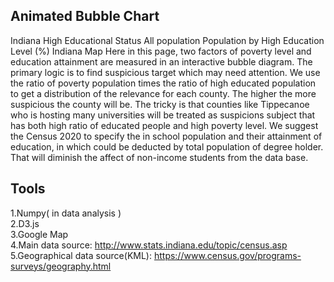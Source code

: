 ## Animated Bubble Chart
Indiana High Educational Status 
All population Population by High Education Level (%)
Indiana Map
Here in this page, two factors of poverty level and education attainment are measured in an interactive bubble diagram. The primary logic is to find suspicious target which may need attention. We use the ratio of poverty population times the ratio of high educated population to get a distribution of the relevance for each county. The higher the more suspicious the county will be.
The tricky is that counties like Tippecanoe who is hosting many universities will be treated as suspicions subject that has both high ratio of educated people and high poverty level. We suggest the Census 2020 to specify the in school population and their attainment of education, in which could be deducted by total population of degree holder. That will diminish the affect of non-income students from the data base.

## Tools
1.Numpy( in data analysis ) <br>
2.D3.js <br>
3.Google Map <br>
4.Main data source: http://www.stats.indiana.edu/topic/census.asp <br>
5.Geographical data source(KML): https://www.census.gov/programs-surveys/geography.html <br>


